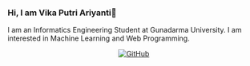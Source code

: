 ### Hi, I am Vika Putri Ariyanti👋

I am an Informatics Engineering Student at Gunadarma University. I am interested in Machine Learning and Web Programming.

<p align="center">
	<a href="https://github.com/vikaputri"><img src="imgs/github.svg" alt="GitHub"></a>
</p>
